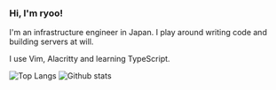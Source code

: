 ### Hi, I'm ryoo! 

I'm an infrastructure engineer in Japan. I play around writing code and building servers at will.

I use Vim, Alacritty and learning TypeScript.

![Top Langs](https://github-readme-stats.vercel.app/api/top-langs/?username=ryoo14&bg_color=292f36&text_color=729c9d&title_color=fd8850)
![Github stats](https://github-readme-stats.vercel.app/api?username=ryoo14&bg_color=292f36&text_color=729c9d&title_color=fd8850&count_private=ture&line_height=40)

